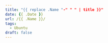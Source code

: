 ```yaml
---
title: "{{ replace .Name "-" " " | title }}"
date: {{ .Date }}
url: /{{ .Name }}/
tags:
  - Ubuntu
draft: false
---
```

<!--more-->
